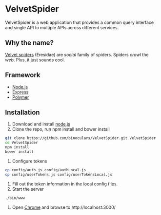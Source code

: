 VelvetSpider
===========
VelvetSpider is a web application that provides a common query interface and single API to multiple APIs across different services.

Why the name?
-------------
[Velvet spiders](http://en.wikipedia.org/wiki/Velvet_spider) (Eresidae) are *social* family of spiders. Spiders *crawl* the *web*. Plus, it just sounds cool.

Framework
---------
* [Node.js](http://nodejs.org)
* [Express](http://expressjs.com/)
* [Polymer](https://www.polymer-project.org/)

Installation
--------------
1. Download and install [node.js](http://nodejs.org)
1. Clone the repo, run npm install and bower install 
```sh
git clone https://github.com/binoculars/VelvetSpider.git VelvetSpider
cd VelvetSpider
npm install
bower install
```
1. Configure tokens
```sh
cp config/auth.js config/authLocal.js
cp config/userTokens.js config/userTokensLocal.js
```
1. Fill out the token information in the local config files.
1. Start the server
```sh
./bin/www
```
1. Open [Chrome](https://www.google.com/chrome/browser/) and browse to http://localhost:3000/
